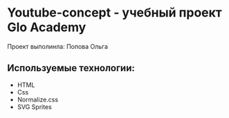 # Youtube-concept - учебный проект Glo Academy
Проект выполинла: Попова Ольга

## Используемые технологии: 
- HTML
- Css
- Normalize.css
- SVG Sprites
